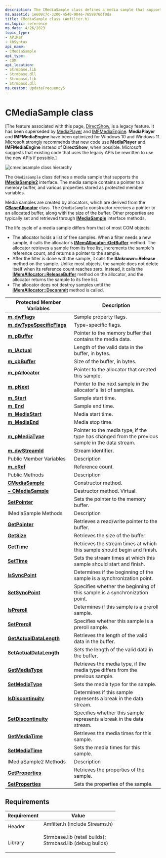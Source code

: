 ```yaml
---
description: The CMediaSample class defines a media sample that supports the IMediaSample2 interface. The media sample contains a pointer to a memory buffer, and various properties stored as protected member variables.
ms.assetid: 1e609c7c-3200-4540-904e-7659976df0da
title: CMediaSample class (Amfilter.h)
ms.topic: reference
ms.date: 4/26/2023
topic_type: 
- APIRef
- kbSyntax
api_name: 
- CMediaSample
api_type: 
- COM
api_location: 
- Strmbase.lib
- Strmbase.dll
- Strmbasd.lib
- Strmbasd.dll
ms.custom: UpdateFrequency5
---
```


# CMediaSample class

\[The feature associated with this page, [DirectShow](/windows/win32/directshow/directshow), is a legacy feature. It has been superseded by [MediaPlayer](/uwp/api/Windows.Media.Playback.MediaPlayer) and [IMFMediaEngine](/windows/win32/api/mfmediaengine/nn-mfmediaengine-imfmediaengine). **MediaPlayer** and **IMFMediaEngine** have been optimized for Windows 10 and Windows 11. Microsoft strongly recommends that new code use **MediaPlayer** and **IMFMediaEngine** instead of **DirectShow**, when possible. Microsoft suggests that existing code that uses the legacy APIs be rewritten to use the new APIs if possible.\]

![cmediasample class hierarchy](images/wutil03.png)

The `CMediaSample` class defines a media sample that supports the [**IMediaSample2**](/windows/desktop/api/Strmif/nn-strmif-imediasample2) interface. The media sample contains a pointer to a memory buffer, and various properties stored as protected member variables.

Media samples are created by allocators, which are derived from the [**CBaseAllocator**](cbaseallocator.md) class. The `CMediaSample` constructor receives a pointer to an allocated buffer, along with the size of the buffer. Other properties are typically set and retrieved through [**IMediaSample**](/windows/desktop/api/Strmif/nn-strmif-imediasample) interface methods.

The life cycle of a media sample differs from that of most COM objects:

-   The allocator holds a list of free samples. When a filter needs a new sample, it calls the allocator's [**IMemAllocator::GetBuffer**](/windows/desktop/api/Strmif/nf-strmif-imemallocator-getbuffer) method. The allocator retrieves a sample from its free list, increments the sample's reference count, and returns a pointer to the sample.
-   After the filter is done with the sample, it calls the **IUnknown::Release** method on the sample. Unlike most objects, the sample does not delete itself when its reference count reaches zero. Instead, it calls the [**IMemAllocator::ReleaseBuffer**](/windows/desktop/api/Strmif/nf-strmif-imemallocator-releasebuffer) method on the allocator, and the allocator returns the sample to its free list.
-   The allocator does not destroy samples until the [**IMemAllocator::Decommit**](/windows/desktop/api/Strmif/nf-strmif-imemallocator-decommit) method is called.



| Protected Member Variables                                           | Description                                                                                     |
|----------------------------------------------------------------------|-------------------------------------------------------------------------------------------------|
| [**m\_dwFlags**](cmediasample-m-dwflags.md)                         | Sample property flags.                                                                          |
| [**m\_dwTypeSpecificFlags**](cmediasample-m-dwtypespecificflags.md) | Type-specific flags.                                                                            |
| [**m\_pBuffer**](cmediasample-m-pbuffer.md)                         | Pointer to the memory buffer that contains the media data.                                      |
| [**m\_lActual**](cmediasample-m-lactual.md)                         | Length of the valid data in the buffer, in bytes.                                               |
| [**m\_cbBuffer**](cmediasample-m-cbbuffer.md)                       | Size of the buffer, in bytes.                                                                   |
| [**m\_pAllocator**](cmediasample-m-pallocator.md)                   | Pointer to the allocator that created this sample.                                              |
| [**m\_pNext**](cmediasample-m-pnext.md)                             | Pointer to the next sample in the allocator's list of samples.                                  |
| [**m\_Start**](cmediasample-m-start.md)                             | Sample start time.                                                                              |
| [**m\_End**](cmediasample-m-end.md)                                 | Sample end time.                                                                                |
| [**m\_MediaStart**](cmediasample-m-mediastart.md)                   | Media start time.                                                                               |
| [**m\_MediaEnd**](cmediasample-m-mediaend.md)                       | Media stop time.                                                                                |
| [**m\_pMediaType**](cmediasample-m-pmediatype.md)                   | Pointer to the media type, if the type has changed from the previous sample in the data stream. |
| [**m\_dwStreamId**](cmediasample-m-dwstreamid.md)                   | Stream identifier.                                                                              |
| Public Member Variables                                              | Description                                                                                     |
| [**m\_cRef**](cmediasample-m-cref.md)                               | Reference count.                                                                                |
| Public Methods                                                       | Description                                                                                     |
| [**CMediaSample**](cmediasample-cmediasample.md)                    | Constructor method.                                                                             |
| [**~ CMediaSample**](cmediasample--cmediasample.md)                 | Destructor method. Virtual.                                                                     |
| [**SetPointer**](cmediasample-setpointer.md)                        | Sets the pointer to the memory buffer.                                                          |
| IMediaSample Methods                                                 | Description                                                                                     |
| [**GetPointer**](cmediasample-getpointer.md)                        | Retrieves a read/write pointer to the buffer.                                                   |
| [**GetSize**](cmediasample-getsize.md)                              | Retrieves the size of the buffer.                                                               |
| [**GetTime**](cmediasample-gettime.md)                              | Retrieves the stream times at which this sample should begin and finish.                        |
| [**SetTime**](cmediasample-settime.md)                              | Sets the stream times at which this sample should start and finish.                             |
| [**IsSyncPoint**](cmediasample-issyncpoint.md)                      | Determines if the beginning of the sample is a synchronization point.                           |
| [**SetSyncPoint**](cmediasample-setsyncpoint.md)                    | Specifies whether the beginning of this sample is a synchronization point.                      |
| [**IsPreroll**](cmediasample-ispreroll.md)                          | Determines if this sample is a preroll sample.                                                  |
| [**SetPreroll**](cmediasample-setpreroll.md)                        | Specifies whether this sample is a preroll sample.                                              |
| [**GetActualDataLength**](cmediasample-getactualdatalength.md)      | Retrieves the length of the valid data in the buffer.                                           |
| [**SetActualDataLength**](cmediasample-setactualdatalength.md)      | Sets the length of the valid data in the buffer.                                                |
| [**GetMediaType**](cmediasample-getmediatype.md)                    | Retrieves the media type, if the media type differs from the previous sample.                   |
| [**SetMediaType**](cmediasample-setmediatype.md)                    | Sets the media type for the sample.                                                             |
| [**IsDiscontinuity**](cmediasample-isdiscontinuity.md)              | Determines if this sample represents a break in the data stream.                                |
| [**SetDiscontinuity**](cmediasample-setdiscontinuity.md)            | Specifies whether this sample represents a break in the data stream.                            |
| [**GetMediaTime**](cmediasample-getmediatime.md)                    | Retrieves the media times for this sample.                                                      |
| [**SetMediaTime**](cmediasample-setmediatime.md)                    | Sets the media times for this sample.                                                           |
| IMediaSample2 Methods                                                | Description                                                                                     |
| [**GetProperties**](cmediasample-getproperties.md)                  | Retrieves the properties of the sample.                                                         |
| [**SetProperties**](cmediasample-setproperties.md)                  | Sets the properties of the sample.                                                              |



 

## Requirements



| Requirement | Value |
|--------------------|--------------------------------------------------------------------------------------------------------------------------------------------------------------------------------------------|
| Header<br/>  | <dl> <dt>Amfilter.h (include Streams.h)</dt> </dl>                                                                                  |
| Library<br/> | <dl> <dt>Strmbase.lib (retail builds); </dt> <dt>Strmbasd.lib (debug builds)</dt> </dl> |



 

 




